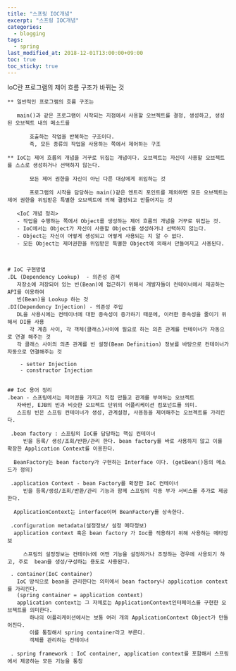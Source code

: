 ```yaml
---
title: "스프링 IOC개념"
excerpt: "스프링 IOC개념"
categories:
  - blogging
tags:
  - spring
last_modified_at: 2018-12-01T13:00:00+09:00
toc: true
toc_sticky: true
---
```


 IoC란 프로그램의 제어 흐름 구조가 바뀌는 것

    

    ** 일반적인 프로그램의 흐름 구조는

       main()과 같은 프로그램이 시작되는 지점에서 사용할 오브젝트를 결정, 생성하고, 생성된 오브젝트 내의 메소드를 

           호출하는 작업을 반복하는 구조이다.
           즉, 모든 종류의 작업을 사용하는 쪽에서 제어하는 구조

    ** IoC는 제어 흐름의 개념을 거꾸로 뒤집는 개념이다. 오브젝트는 자신이 사용할 오브젝트를 스스로 생성하거나 선택하지 않는다.

           모든 제어 권한을 자신이 아닌 다른 대상에게 위임하는 것

           프로그램의 시작을 담당하는 main()같은 엔트리 포인트를 제외하면 모든 오브젝트는 제어 권한을 위임받은 특별한 오브젝트에 의해 결정되고 만들어지는 것

       <IoC 개념 정리>
       - 작업을 수행하는 쪽에서 Object를 생성하는 제어 흐름의 개념을 거꾸로 뒤집는 것.
       - IoC에서는 Object가 자신이 사용할 Object를 생성하거나 선택하지 않는다.
       - Object는 자신이 어떻게 생성되고 어떻게 사용되는 지 알 수 없다.
       - 모든 Object는 제어권한을 위임받은 특별한 Object에 의해서 만들어지고 사용된다.    

    

    # IoC 구현방법
    .DL (Dependency Lookup)  - 의존성 검색
       저장소에 저장되어 있는 빈(Bean)에 접근하기 위해서 개발자들이 컨테이너에서 제공하는 API를 이용하여
       빈(Bean)을 Lookup 하는 것
    .DI(Dependency Injection) - 의존성 주입
       DL을 사용시에는 컨테이너에 대한 종속성이 증가하기 때문에, 이러한 종속성을 줄이기 위해서 DI를 사용
           각 계층 사이, 각 객체(클래스)사이에 필요로 하는 의존 관계를 컨테이너가 자동으로 연결 해주는 것
       각 클래스 사이의 의존 관계를 빈 설정(Bean Definition) 정보를 바탕으로 컨테이너가 자동으로 연결해주는 것

        - setter Injection
        - constructor Injection


    ## IoC 용어 정리
    .bean - 스프링에서는 제어권을 가지고 직접 만들고 관계를 부여하는 오브젝트
       자바빈, EJB의 빈과 비슷한 오브젝트 단위의 어플리케이션 컴포넌트를 의미.
       스프링 빈은 스프링 컨테이너가 생성, 관계설정, 사용등을 제어해주는 오브젝트를 가리킨다.
    
     .bean factory : 스프링의 IoC를 담당하는 핵심 컨테이너	
         빈을 등록/ 생성/조회/반환/관리 한다. bean factory를 바로 사용하지 않고 이를 확장한 Application Context를 이용한다.  

      BeanFactory는 bean factory가 구현하는 Interface 이다. (getBean()등의 메소드가 정의)  
    
     .application Context - bean Factory를 확장한 IoC 컨테이너 	
         빈을 등록/생성/조회/반환/관리 기능과 함께 스프링의 각종 부가 서비스를 추가로 제공한다.

      ApplicationContext는 interface이며 BeanFactory를 상속한다.

     .configuration metadata(설정정보/ 설정 메타정보)
      application context 혹은 bean factory 가 Ioc를 적용하기 위해 사용하는 메타정보

         스프링의 설정정보는 컨테이너에 어떤 기능을 설정하거나 조정하는 경우에 사용되기 하고, 주로  bean을 생성/구성하는 용도로 사용된다.

     . container(IoC container)    
       IoC 방식으로 bean을 관리한다는 의미에서 bean factory나 application context를 가리킨다.
       (spring container = application context)
       application context는 그 자체로는 ApplicationContext인터페이스를 구현한 오브젝트를 의미한다.
           하나의 어플리케이션에서는 보통 여러 개의 ApplicationContext Object가 만들어진다. 
           이를 통칭해서 spring container라고 부른다.
           객체를 관리하는 컨테이너

     . spring framework : IoC container, application context를 포함해서 스프링에서 제공하는 모든 기능을 통칭  

